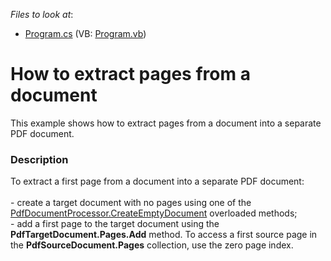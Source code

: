 <!-- default file list -->
*Files to look at*:

* [Program.cs](./CS/ExtractFirstPage/Program.cs) (VB: [Program.vb](./VB/ExtractFirstPage/Program.vb))
<!-- default file list end -->
# How to extract pages from a document


This example shows how to extract pages from a document into a separate PDF document.


<h3>Description</h3>

To extract&nbsp;a first page from a document into a separate PDF document:<br><br>- create a target document with no pages using&nbsp;one of the<a href="https://documentation.devexpress.com/#DocumentServer/DevExpressPdfPdfDocumentProcessor_CreateEmptyDocumenttopic"> PdfDocumentProcessor.CreateEmptyDocument</a> overloaded methods; <br>- add a first page to the target document using the<strong> PdfTargetDocument.Pages.Add</strong> method. To access a first source page in the <strong>PdfSourceDocument.Pages</strong> collection, use the zero page index.

<br/>


